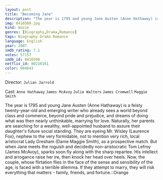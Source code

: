 ```yaml
---
layout: post
title: "Becoming Jane"
description: "The year is 1795 and young Jane Austen (Anne Hathaway) is a feisty twenty-year-old and emerging writer who already sees a world beyond class and commerce, beyond pride and prejudice, and dreams of doing what was then nearly unthinkable, marrying for love. Naturally, her parents are searching for a wealthy, well-appointed husband to assure their daughter's future social standing. They are eyeing Mr. Wisley (Laurence Fox), nephew to the very formidable, not to mention very rich, local aristocrat Lady Gres.."
img: 0416508.jpg
kind: movie
genres: [Biography,Drama,Romance]
tags: Biography Drama Romance 
language: English
year: 2007
imdb_rating: 7.1
votes: 57157
imdb_id: 0416508
netflix_id: 80216161
color: 004643
---
```

Director: `Julian Jarrold`  

Cast: `Anne Hathaway` `James McAvoy` `Julie Walters` `James Cromwell` `Maggie Smith` 

The year is 1795 and young Jane Austen (Anne Hathaway) is a feisty twenty-year-old and emerging writer who already sees a world beyond class and commerce, beyond pride and prejudice, and dreams of doing what was then nearly unthinkable, marrying for love. Naturally, her parents are searching for a wealthy, well-appointed husband to assure their daughter's future social standing. They are eyeing Mr. Wisley (Laurence Fox), nephew to the very formidable, not to mention very rich, local aristocrat Lady Gresham (Dame Maggie Smith), as a prospective match. But when Jane meets the roguish and decidedly non-aristocratic Tom Lefroy (James McAvoy), sparks soon fly along with the sharp repartee. His intellect and arrogance raise her ire, then knock her head over heels. Now, the couple, whose flirtation flies in the face of the sense and sensibility of the age, is faced with a terrible dilemma. If they attempt to marry, they will risk everything that matters - family, friends, and fortune.::Orange